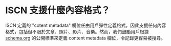 # ISCN 支援什麼內容格式？

ISCN 定義的 "cotent metadata" 欄位任由用戶彈性定義格式，因此支援任何內容格式，包括但不限於文章、照片、影片、音樂。然而，我們鼓勵用戶根據 [schema.org](http://schema.org/) 的公開標準來定義 content metadata 欄位，令記錄更容易被搜尋。

